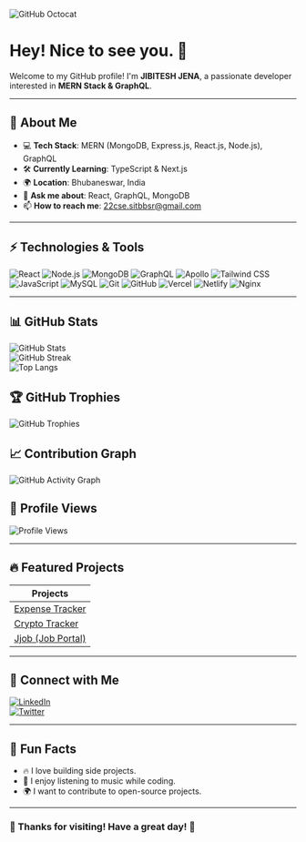 ![GitHub Octocat](https://media.giphy.com/media/4Zo41lhzKt6iZ8xFq6/giphy.gif)

# Hey! Nice to see you. 👋

Welcome to my GitHub profile! I'm **JIBITESH JENA**, a passionate developer interested in **MERN Stack & GraphQL**.

---

## 🚀 About Me  
- 💻 **Tech Stack**: MERN (MongoDB, Express.js, React.js, Node.js), GraphQL  
- 🛠 **Currently Learning**: TypeScript & Next.js  
- 🌍 **Location**: Bhubaneswar, India  
- 💬 **Ask me about**: React, GraphQL, MongoDB  
- 📫 **How to reach me**: 22cse.sitbbsr@gmail.com 

---

## ⚡ Technologies & Tools  
![React](https://img.shields.io/badge/React-20232A?style=for-the-badge&logo=react&logoColor=61DAFB)
![Node.js](https://img.shields.io/badge/Node.js-43853D?style=for-the-badge&logo=node.js&logoColor=white)
![MongoDB](https://img.shields.io/badge/MongoDB-4EA94B?style=for-the-badge&logo=mongodb&logoColor=white)
![GraphQL](https://img.shields.io/badge/GraphQL-E10098?style=for-the-badge&logo=graphql&logoColor=white)
![Apollo](https://img.shields.io/badge/Apollo_GraphQL-311C87?style=for-the-badge&logo=apollo-graphql&logoColor=white)
![Tailwind CSS](https://img.shields.io/badge/TailwindCSS-38B2AC?style=for-the-badge&logo=tailwind-css&logoColor=white)
![JavaScript](https://img.shields.io/badge/JavaScript-F7DF1E?style=for-the-badge&logo=javascript&logoColor=black)
![MySQL](https://img.shields.io/badge/MySQL-4479A1?style=for-the-badge&logo=mysql&logoColor=white)
![Git](https://img.shields.io/badge/Git-F05032?style=for-the-badge&logo=git&logoColor=white)
![GitHub](https://img.shields.io/badge/GitHub-181717?style=for-the-badge&logo=github&logoColor=white)
![Vercel](https://img.shields.io/badge/Vercel-000000?style=for-the-badge&logo=vercel&logoColor=white)
![Netlify](https://img.shields.io/badge/Netlify-00C7B7?style=for-the-badge&logo=netlify&logoColor=white)
![Nginx](https://img.shields.io/badge/Nginx-009639?style=for-the-badge&logo=nginx&logoColor=white)


---

## 📊 GitHub Stats  
![GitHub Stats](https://github-readme-stats.vercel.app/api?username=jibijen&show_icons=true&theme=dark)  
![GitHub Streak](https://github-readme-streak-stats.herokuapp.com/?user=jibijen&theme=dark)  
![Top Langs](https://github-readme-stats.vercel.app/api/top-langs/?username=jibijen&layout=compact&theme=dark)  

## 🏆 GitHub Trophies  
![GitHub Trophies](https://github-profile-trophy.vercel.app/?username=jibijen&theme=darkhub&no-frame=true&margin-w=5)

## 📈 Contribution Graph  
![GitHub Activity Graph](https://github-readme-activity-graph.vercel.app/graph?username=jibijen&theme=react-dark&hide_border=true&area=true)  

## 🚀 Profile Views  
![Profile Views](https://komarev.com/ghpvc/?username=jibijen&color=blue&style=flat)  

---

## 🔥 Featured Projects  
| Projects 
|----------|
| [Expense Tracker](https://github.com/jibijen/CashFlow) 
| [Crypto Tracker](https://github.com/jibijen/crypto-tracker) 
| [Jjob (Job Portal)](https://github.com/jibijen/jjob) 

---

## 💬 Connect with Me  
[![LinkedIn](https://img.shields.io/badge/LinkedIn-blue?style=for-the-badge&logo=linkedin&logoColor=white)](https://www.linkedin.com/in/jibitesh-jena-072102248/)  
[![Twitter](https://img.shields.io/badge/Twitter-blue?style=for-the-badge&logo=twitter&logoColor=white)](https://x.com/JibiteshJ)   

---

## 🎯 Fun Facts  
- 🔥 I love building side projects.  
- 🎵 I enjoy listening to music while coding.  
- 🌍 I want to contribute to open-source projects.

---

### 🌟 Thanks for visiting! Have a great day! 🚀



